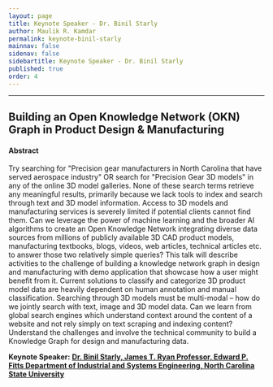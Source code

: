 ```yaml
---
layout: page
title: Keynote Speaker - Dr. Binil Starly
author: Maulik R. Kamdar
permalink: keynote-binil-starly
mainnav: false
sidenav: false
sidebartitle: Keynote Speaker - Dr. Binil Starly
published: true
order: 4
---
```


----------------------------------------------------------------

## Building an Open Knowledge Network (OKN) Graph in Product Design & Manufacturing

#### **Abstract**

Try searching for "Precision gear manufacturers in North Carolina that have served aerospace industry" OR search for "Precision Gear 3D models" in any of the online 3D model galleries. None of these search terms retrieve any meaningful results, primarily because we lack tools to index and search through text and 3D model information. Access to 3D models and manufacturing services is severely limited if potential clients cannot find them. Can we leverage the power of machine learning and the broader AI algorithms to create an Open Knowledge Network integrating diverse data sources from millions of publicly available 3D CAD product models, manufacturing textbooks, blogs, videos, web articles, technical articles etc. to answer those two relatively simple queries? This talk will describe activities to the challenge of building a knowledge network graph in design and manufacturing with demo application that showcase how a user might benefit from it.  Current solutions to classify and categorize 3D product model data are heavily dependent on human annotation and manual classification. Searching through 3D models must be multi-modal – how do we jointly search with text, image and 3D model data. Can we learn from global search engines which understand context around the content of a website and not rely simply on text scraping and indexing content? Understand the challenges and involve the technical community to build a Knowledge Graph for design and manufacturing data.

**Keynote Speaker:** [**Dr. Binil Starly, James T. Ryan Professor, Edward P. Fitts Department of Industrial and Systems Engineering, North Carolina State University**](https://us2ts.org/keynotes#bstarly)

